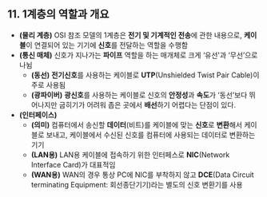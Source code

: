 ## 11. 1계층의 역할과 개요

- **(물리 계층)** OSI 참조 모델의 1계층은 **전기 및 기계적인 전송**에 관한 내용으로, **케이블**이 연결되어 있는 기기에 **신호**를 전달하는 역할을 수행함
- **(통신 매체)** 신호가 지나가는 **파이프** 역할을 하는 매개체로 크게 ‘유선'과 ‘무선’으로 나뉨
    - **(동선)** **전기신호**를 사용하는 케이블로 **UTP**(Unshielded Twist Pair Cable)이 주로 사용됨
    - **(광파이버)** **광신호**를 사용하는 케이블로 신호의 **안정성**과 **속도**가 ‘동선’보다 뛰어나지만 굽히기가 어려워 좁은 곳에서 **배선**하기 어렵다는 단점이 있다.
- **(인터페이스)**
    - **(의미)** 컴퓨터에서 송신할 **데이터**(비트)를 케이블에 맞는 **신호**로 **변환**해서 케이블로 보내고, 케이블에서 수신된 신호를 컴퓨터에 사용되는 데이터로 변환하는 기기
    - **(LAN용)** LAN용 케이블에 접속하기 위한 인터페스로 **NIC**(Network Interface Card)가 대표적임
    - **(WAN용)** WAN의 경우 통상 PC에 NIC를 부착하지 않고 **DCE**(Data Circuit terminating Equipment: 회선종단기기)라는 별도의 신호 변환기를 사용

